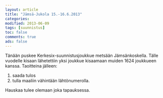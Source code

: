 ```yaml
--- 
layout: article 
title: "Jämsä-Jukola 15.-16.6.2013" 
categories: 
modified: 2013-06-09 
tags: [suunnistus]
toc: false 
comments: true 
ads: false 
--- 
```


Tänään puskee Kerkesix-suunnistusjoukkue metsään Jämsänkoskella. Tälle
vuodelle kisaan lähetettiin yksi joukkue kisaamaan muiden 1624 joukkueen
kanssa. Taoitteina jälleen:

1.  saada tulos
2.  tulla maaliin vähintään lähtönumerolla.

<div>

Hauskaa tulee olemaan joka tapauksessa. 

</div>



